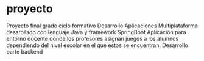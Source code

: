 # proyecto
Proyecto final grado ciclo formativo Desarrollo Aplicaciones Multiplataforma desarollado con lenguaje Java y framework SpringBoot
Aplicación  para entorno docente donde los profesores asignan juegos a los alumnos dependiendo del nivel escolar en el que estos se encuentran.
Desarrollo parte backend
